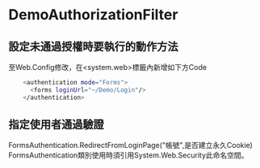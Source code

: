 # DemoAuthorizationFilter

## 設定未通過授權時要執行的動作方法
至Web.Config修改，在<system.web>標籤內新增如下方Code
```sh
	<authentication mode="Forms">
	  <forms loginUrl="~/Demo/Login"/>
	</authentication>
```
## 指定使用者通過驗證
FormsAuthentication.RedirectFromLoginPage("帳號",是否建立永久Cookie)
FormsAuthentication類別使用時須引用System.Web.Security此命名空間。